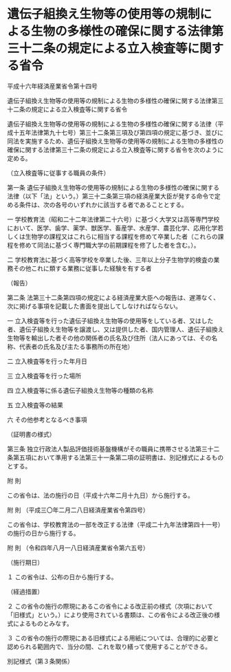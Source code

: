 # 遺伝子組換え生物等の使用等の規制による生物の多様性の確保に関する法律第三十二条の規定による立入検査等に関する省令

平成十六年経済産業省令第十四号

遺伝子組換え生物等の使用等の規制による生物の多様性の確保に関する法律第三十二条の規定による立入検査等に関する省令

遺伝子組換え生物等の使用等の規制による生物の多様性の確保に関する法律（平成十五年法律第九十七号）第三十二条第三項及び第四項の規定に基づき、並びに同法を実施するため、遺伝子組換え生物等の使用等の規制による生物の多様性の確保に関する法律第三十二条の規定による立入検査等に関する省令を次のように定める。

（立入検査等に従事する職員の条件）

第一条 遺伝子組換え生物等の使用等の規制による生物の多様性の確保に関する法律（以下「法」という。）第三十二条第三項の経済産業大臣が発する命令で定める条件は、次の各号のいずれかに該当する者であることとする。

一 学校教育法（昭和二十二年法律第二十六号）に基づく大学又は高等専門学校において、医学、歯学、薬学、獣医学、畜産学、水産学、農芸化学、応用化学若しくは生物学の課程又はこれらに相当する課程を修めて卒業した者（これらの課程を修めて同法に基づく専門職大学の前期課程を修了した者を含む。）。

二 学校教育法に基づく高等学校を卒業した後、三年以上分子生物学的検査の業務その他これに類する業務に従事した経験を有する者

（報告）

第二条 法第三十二条第四項の規定による経済産業大臣への報告は、遅滞なく、次に掲げる事項を記載した書面を提出してしなければならない。

一 立入検査等を行った遺伝子組換え生物等の使用等をしている者、又はした者、遺伝子組換え生物等を譲渡し、又は提供した者、国内管理人、遺伝子組換え生物等を輸出した者その他の関係者の氏名及び住所（法人にあっては、その名称、代表者の氏名及び主たる事務所の所在地）

二 立入検査等を行った年月日

三 立入検査等を行った場所

四 立入検査等に係る遺伝子組換え生物等の種類の名称

五 立入検査等の結果

六 その他参考となるべき事項

（証明書の様式）

第三条 独立行政法人製品評価技術基盤機構がその職員に携帯させる法第三十二条第五項において準用する法第三十一条第二項の証明書は、別記様式によるものとする。

附 則

この省令は、法の施行の日（平成十六年二月十九日）から施行する。

附 則 （平成三〇年二月二八日経済産業省令第四号）

この省令は、学校教育法の一部を改正する法律（平成二十九年法律第四十一号）の施行の日から施行する。

附 則 （令和四年八月一八日経済産業省令第六五号）

（施行期日）

１ この省令は、公布の日から施行する。

（経過措置）

２ この省令の施行の際現にあるこの省令による改正前の様式（次項において「旧様式」という。）により使用されている書類は、この省令による改正後の様式によるものとみなす。

３ この省令の施行の際現にある旧様式による用紙については、合理的に必要と認められる範囲内で、当分の間、これを取り繕って使用することができる。

別記様式（第３条関係）

[](/./pict/2FH00000062447.pdf)

